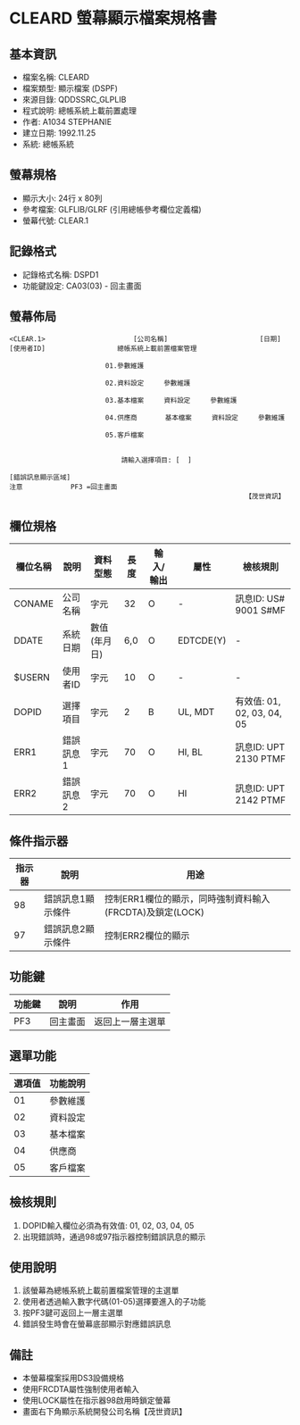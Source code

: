 # CLEARD 螢幕顯示檔案規格書

## 基本資訊
- 檔案名稱: CLEARD
- 檔案類型: 顯示檔案 (DSPF)
- 來源目錄: QDDSSRC_GLPLIB
- 程式說明: 總帳系統上載前置處理
- 作者: A1034 STEPHANIE
- 建立日期: 1992.11.25
- 系統: 總帳系統

## 螢幕規格
- 顯示大小: 24行 x 80列
- 參考檔案: GLFLIB/GLRF (引用總帳參考欄位定義檔)
- 螢幕代號: CLEAR.1

## 記錄格式
- 記錄格式名稱: DSPD1
- 功能鍵設定: CA03(03) - 回主畫面

## 螢幕佈局
```
<CLEAR.1>                      [公司名稱]                       [日期]
[使用者ID]                  總帳系統上載前置檔案管理

                        01.參數維護

                        02.資料設定     參數維護

                        03.基本檔案     資料設定     參數維護

                        04.供應商       基本檔案     資料設定     參數維護

                        05.客戶檔案


                            請輸入選擇項目: [  ]

[錯誤訊息顯示區域]
注意            PF3 =回主畫面
                                                           【茂世資訊】
```

## 欄位規格
| 欄位名稱 | 說明 | 資料型態 | 長度 | 輸入/輸出 | 屬性 | 檢核規則 |
|---------|------|---------|------|---------|------|---------|
| CONAME | 公司名稱 | 字元 | 32 | O | - | 訊息ID: US# 9001 S#MF |
| DDATE | 系統日期 | 數值(年月日) | 6,0 | O | EDTCDE(Y) | - |
| $USERN | 使用者ID | 字元 | 10 | O | - | - |
| DOPID | 選擇項目 | 字元 | 2 | B | UL, MDT | 有效值: 01, 02, 03, 04, 05 |
| ERR1 | 錯誤訊息1 | 字元 | 70 | O | HI, BL | 訊息ID: UPT 2130 PTMF |
| ERR2 | 錯誤訊息2 | 字元 | 70 | O | HI | 訊息ID: UPT 2142 PTMF |

## 條件指示器
| 指示器 | 說明 | 用途 |
|-------|------|------|
| 98 | 錯誤訊息1顯示條件 | 控制ERR1欄位的顯示，同時強制資料輸入(FRCDTA)及鎖定(LOCK) |
| 97 | 錯誤訊息2顯示條件 | 控制ERR2欄位的顯示 |

## 功能鍵
| 功能鍵 | 說明 | 作用 |
|-------|------|------|
| PF3 | 回主畫面 | 返回上一層主選單 |

## 選單功能
| 選項值 | 功能說明 |
|-------|---------|
| 01 | 參數維護 |
| 02 | 資料設定 |
| 03 | 基本檔案 |
| 04 | 供應商 |
| 05 | 客戶檔案 |

## 檢核規則
1. DOPID輸入欄位必須為有效值: 01, 02, 03, 04, 05
2. 出現錯誤時，通過98或97指示器控制錯誤訊息的顯示

## 使用說明
1. 該螢幕為總帳系統上載前置檔案管理的主選單
2. 使用者透過輸入數字代碼(01-05)選擇要進入的子功能
3. 按PF3鍵可返回上一層主選單
4. 錯誤發生時會在螢幕底部顯示對應錯誤訊息

## 備註
- 本螢幕檔案採用DS3設備規格
- 使用FRCDTA屬性強制使用者輸入
- 使用LOCK屬性在指示器98啟用時鎖定螢幕
- 畫面右下角顯示系統開發公司名稱【茂世資訊】 